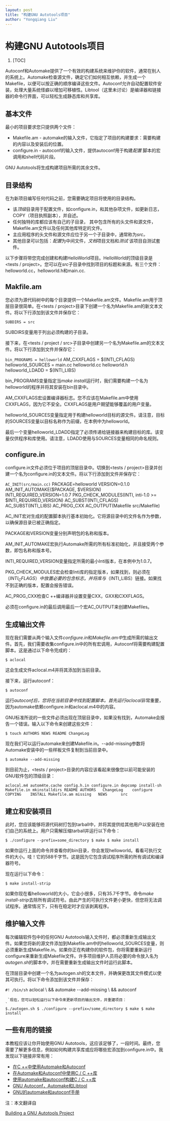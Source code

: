 ```yaml
---
layout: post
title: "构建GNU Autotools项目"
author: "Yongqiang Liu"
---
```


# 构建GNU Autotools项目

1. [TOC]

Autoconf和Automake提供了一个有效的构建系统来维护你的软件，通常在别人的系统上。Automake检查源文件，确定它们如何相互依赖，并生成一个Makefile，以便可以按正确的顺序编译这些文件。Autoconf允许自动配置软件安装，处理大量系统怪癖以增加可移植性。Libtool（这里未讨论）是编译器和链接器的命令行界面，可以轻松生成静态库和共享库。

## 基本文件

最小的项目要求您只提供两个文件：

- Makefile.am - automake的输入文件，它指定了项目的构建要求：需要构建的内容以及安装后的位置。
- configure.in - autoconf的输入文件，提供autoconf用于构建*配置* 脚本的宏调用和shell代码片段。

GNU Autotools将生成构建项目所需的其余文件。

## 目录结构

在为新项目编写任何代码之前，您需要确定项目将使用的目录结构。

- 该*顶级*目录用于配置文件，如configure.in，和其他杂项文件，如更新日志，COPY（项目执照副本），并自述。
- 任何独特的库都应该有自己的子目录， 其中包含所有的头文件和源文件，Makefile.am文件以及任何其他库特定的文件。
- 主应用程序的头文件和源文件应位于另一个子目录中，通常称为*src。*
- 其他目录可以包括：*配置*为中间文件，*文档*项目文档和*测试* 该项目自测试套件。

以下步骤将带您完成创建和构建HelloWorld项目。HelloWorld的顶级目录是<tests / project>。您可以在*src*子目录中找到项目的标题和来源。有三个文件：helloworld.cc，helloworld.h和main.cc.

 

## Makfile.am

您必须为源代码树中的每个目录提供一个Makefile.am文件。Makefile.am用于顶层目录很简单。在<tests / project>目录下创建一个名为Makefile.am的新文本文件。将以下行添加到该文件并保存它：

 

```
SUBDIRS = src
```

SUBDIRS变量用于列出必须构建的子目录。

接下来，在<tests / project / src>子目录中创建另一个名为Makefile.am的文本文件。将以下行添加到文件并保存它：

`bin_PROGRAMS = helloworld`  AM_CXXFLAGS = $(INTI_CFLAGS) helloworld_SOURCES = main.cc helloworld.cc helloworld.h helloworld_LDADD = $(INTI_LIBS)

 

bin_PROGRAMS变量指定当*make install*运行时，我们需要构建一个名为helloworld的程序并将其安装在bin目录中。

AM_CXXFLAGS宏设置编译器标志。您不应该在Makefile.am中使用CXXFLAGS，因为它不安全。CXXFLAGS是用户期望能够覆盖的用户变量。

helloworld_SOURCES变量指定用于构建helloworld目标的源文件。请注意，目标的SOURCES变量以目标名称作为前缀，在本例中为helloworld。

最后一个变量helloworld_LDADD指定了必须传递给链接器来构建目标的库。该变量仅供程序和库使用。请注意，LDADD使用与SOURCES变量相同的命名规则。

 

## configure.in

configure.in文件必须位于项目的顶层目录中。切换到<tests / project>目录并创建一个名为configure.in的文本文件。将以下行添加到文件并保存它：

`AC_INIT(src/main.cc)`  PACKAGE=helloworld VERSION=0.1.0 AM_INIT_AUTOMAKE($PACKAGE, $VERSION) INTI_REQUIRED_VERSION=1.0.7 PKG_CHECK_MODULES(INTI, inti-1.0 >= $INTI_REQUIRED_VERSION) AC_SUBST(INTI_CFLAGS) AC_SUBST(INTI_LIBS) AC_PROG_CXX AC_OUTPUT(Makefile src/Makefile)

 

AC_INIT宏对生成的配置脚本执行基本初始化。它将源目录中的文件名作为参数，以确保源目录已被正确指定。

PACKAGE和VERSION变量分别声明包的名称和版本。

AM_INIT_AUTOMAKE宏执行Automake所需的所有标准初始化，并且接受两个参数，即包名称和版本号。

INTI_REQUIRED_VERSION变量指定所需的最小Inti版本，在本例中为1.0.7。

PKG_CHECK_MODULES宏会检查Inti库的指定版本，如果找到，则必须在$（INTI_CFLAGS）中放置必要的包含标志，并将库与$（INTI_LIBS）链接。如果找不到正确的版本，配置会报告错误。

AC_PROG_CXX检查C ++编译器并设置变量CXX，GXX和CXXFLAGS。

必须在configure.in的最后调用最后一个宏AC_OUTPUT来创建Makefiles。

 

## 生成输出文件

现在我们需要从两个输入文件*configure.in*和*Makefile.am中*生成所需的输出文件。首先，我们需要收集configure.in中的所有宏调用，Autoconf将需要构建配置脚本。这是通过以下命令完成的：

 

```
$ aclocal
```

这会生成文件aclocal.m4并将其添加到当前目录。

接下来，运行autoconf：

```
$ autoconf
```

 

运行*autoconf后，*您将在当前目录中找到配置脚本。首先运行*aclocal*非常重要，因为automake依赖configure.in和aclocal.m4中的内容。

 

GNU标准所说的一些文件必须出现在顶层目录中，如果没有找到，Automake会报告一个错误。输入以下命令来创建这些文件：

 

```
$ touch AUTHORS NEWS README ChangeLog
```

现在我们可以运行automake来创建Makefile.in。--add-missing参数将Automake安装中的一些样板文件复制到当前目录中。

```
$ automake --add-missing
```

到目前为止，<tests / project>目录的内容应该看起来很像您以前可能安装的GNU软件包的顶级目录：

```
aclocal.m4 autom4te.cache config.h.in configure.in depcomp install-sh  Makefile.in mkinstalldirs README AUTHORS   ChangeLog    configure  COPYING    INSTALL Makefile.am missing   NEWS      src
```

## 建立和安装项目

此时，您应该能够将源代码树打包到tarball中，并将其提供给其他用户以安装在他们自己的系统上。用户只需解压缩tarball并运行以下命令：

 

```
$ ./configure --prefix=some_directory $ make $ make install
```

 

如果你运行上面的命令并查看你的bin目录，你会发现helloworld。看看可执行文件的大小。哇！它的588千字节。这是因为它包含调试程序所需的所有调试和编译器符号。

现在运行以下命令：

```
$ make install-strip
```

 

如果你现在看helloworld的大小，它会小很多，只有35.7千字节。命令*make install-strip*去除所有调试符号。由此产生的可执行文件更小更快，但您将无法调试程序。通常情况下，只有在稳定时才应该剥离程序。

 

## 维护输入文件

每次编辑软件包中的任何GNU Autotools输入文件时，都必须重新生成输出文件。如果您将新的源文件添加到Makefile.am中的helloworld_SOURCES变量，则必须重新生成Makefile.in。如果你正在构建你的软件包，你将需要重新运行configure来重新生成Makefile文件。许多项目维护人员将必要的命令放入名为*autogen.sh*的脚本中，并在需要重新生成输出文件时运行此脚本。

在顶层目录中创建一个名为autogen.sh的文本文件，并确保更改其文件模式以使其可执行。将以下命令添加到该文件并保存：

 

`#! /bin/sh`  aclocal \ && automake --add-missing \ && autoconf

```
 `现在，您可以轻松运行以下命令来更新项目的输出文件，并重建项目：
` 
$./autogen.sh $ ./configure --prefix=/some_directory $ make $ make install 
```

## 一些有用的链接

本教程应该让你开始使用GNU Autotools，这应该足够了，一段时间。最终，您需要了解更多信息，例如如何构建共享库或应将哪些宏添加到configure.in中。我发现以下链接非常有用：

- [在C ++中使用Automake和Autoconf](http://www.murrayc.com/learning/linux/automake/automake.shtml)
- [在Automake和Autoconf中使用C / C ++库](http://www.murrayc.com/learning/linux/using_libraries/using_libraries.shtml)
- [使用automake和autoconf构建C / C ++库](http://www.murrayc.com/learning/linux/building_libraries/building_libraries.shtml)
- [GNU Autoconf，Automake和Libtool](http://sources.redhat.com/autobook/)
- [GNU的automake和autoconf手册](http://www.gnu.org/manual/manual.html)

 

注：本文翻译自

[Building a GNU Autotools Project](http://inti.sourceforge.net/tutorial/libinti/autotoolsproject.html)